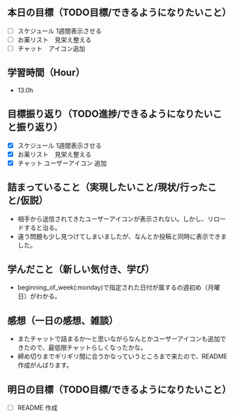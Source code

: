 ## 本日の目標（TODO目標/できるようになりたいこと）
- [ ] スケジュール 1週間表示させる
- [ ] お薬リスト　見栄え整える
- [ ] チャット　アイコン追加
　
## 学習時間（Hour）
- 13.0h

## 目標振り返り（TODO進捗/できるようになりたいこと振り返り）
- [x] スケジュール 1週間表示させる
- [x] お薬リスト　見栄え整える
- [x] チャット ユーザーアイコン 追加

##  詰まっていること（実現したいこと/現状/行ったこと/仮説）
- 相手から送信されてきたユーザーアイコンが表示されない。しかし、リロードすると治る。
- 違う問題も少し見つけてしまいましたが、なんとか投稿と同時に表示できました。

## 学んだこと（新しい気付き、学び）
- beginning_of_week(:monday)で指定された日付が属するの週初め（月曜日）がわかる。

## 感想（一日の感想、雑談）
- またチャットで詰まるか〜と思いながらなんとかユーザーアイコンも追加できたので、最低限チャットらしくなったかな。
- 締め切りまでギリギリ間に合うかなっていうところまで来たので、README作成がんばります。

## 明日の目標（TODO目標/できるようになりたいこと）
- [ ] README 作成
